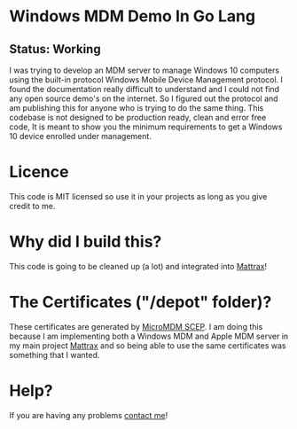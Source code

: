 # Windows MDM Demo In Go Lang
## Status: Working
I was trying to develop an MDM server to manage Windows 10 computers using the built-in protocol Windows Mobile Device Management protocol. I found the documentation really difficult to understand and I could not find any open source demo's on the internet. So I figured out the protocol and am publishing this for anyone who is trying to do the same thing. This codebase is not designed to be production ready, clean and error free code, It is meant to show you the minimum requirements to get a Windows 10 device enrolled under management.

# Licence
This code is MIT licensed so use it in your projects as long as you give credit to me.

# Why did I build this?
This code is going to be cleaned up (a lot) and integrated into [Mattrax](https://github.com/mattrax/Mattrax)!

# The Certificates ("/depot" folder)?
These certificates are generated by [MicroMDM SCEP](https://github.com/micromdm/scep). I am doing this because I am implementing both a Windows MDM and Apple MDM server in my main project [Mattrax](https://github.com/mattrax/Mattrax) and so being able to use the same certificates was something that I wanted.

# Help?
If you are having any problems [contact me](https://otbeaumont.me/contact)!
